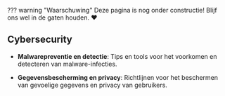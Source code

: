 ??? warning "Waarschuwing"
    Deze pagina is nog onder constructie! Blijf ons wel in de gaten houden. :heart:

## Cybersecurity

- **Malwarepreventie en detectie**: Tips en tools voor het voorkomen en detecteren van malware-infecties.
  
- **Gegevensbescherming en privacy**: Richtlijnen voor het beschermen van gevoelige gegevens en privacy van gebruikers.
